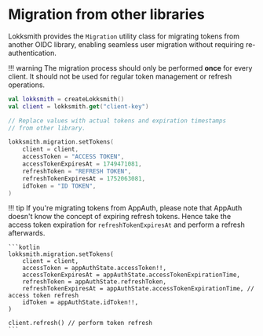 # Migration from other libraries

Lokksmith provides the `Migration` utility class for migrating tokens from another OIDC library,
enabling seamless user migration without requiring re-authentication.

!!! warning
    The migration process should only be performed **once** for every client. It should not be used 
    for regular token management or refresh operations.

```kotlin
val lokksmith = createLokksmith()
val client = lokksmith.get("client-key")

// Replace values with actual tokens and expiration timestamps
// from other library.

lokksmith.migration.setTokens(
    client = client,
    accessToken = "ACCESS TOKEN",
    accessTokenExpiresAt = 1749471081,
    refreshToken = "REFRESH TOKEN",
    refreshTokenExpiresAt = 1752063081,
    idToken = "ID TOKEN",
)
```

!!! tip
    If you're migrating tokens from AppAuth, please note that AppAuth doesn't know the concept
    of expiring refresh tokens. Hence take the access token expiration for
    `refreshTokenExpiresAt` and perform a refresh afterwards.

    ```kotlin
    lokksmith.migration.setTokens(
        client = client,
        accessToken = appAuthState.accessToken!!,
        accessTokenExpiresAt = appAuthState.accessTokenExpirationTime,
        refreshToken = appAuthState.refreshToken,
        refreshTokenExpiresAt = appAuthState.accessTokenExpirationTime, // access token refresh
        idToken = appAuthState.idToken!!,
    )

    client.refresh() // perform token refresh
    ```
